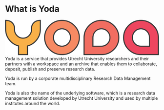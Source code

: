 # What is Yoda
![Yoda Logo](yoda-kleur.png)
Yoda is a service that provides Utrecht University researchers and their partners with a workspace and an archive that enables them to collaborate, deposit, publish and preserve research data. 

Yoda is run by a corporate multidisciplinary Research Data Management team.

Yoda is also the name of the underlying software, which is a 
research data management solution developed by Utrecht University and used by
multiple institutes around the world. 
